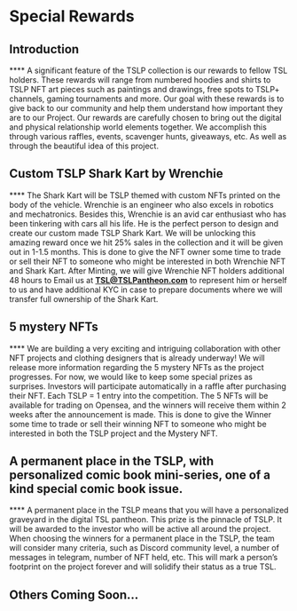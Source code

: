 # Special Rewards

## **Introduction**

&#x20;    ****     A significant feature of the TSLP collection is our rewards to fellow TSL holders. These rewards will range from numbered hoodies and shirts to TSLP NFT art pieces such as paintings and drawings, free spots to TSLP+ channels, gaming tournaments and more. Our goal with these rewards is to give back to our community and help them understand how important they are to our Project. Our rewards are carefully chosen to bring out the digital and physical relationship world elements together. We accomplish this through various raffles, events, scavenger hunts, giveaways, etc. As well as through the beautiful idea of this project.

## **Custom TSLP Shark Kart by Wrenchie**

&#x20;    ****     The Shark Kart will be TSLP themed with custom NFTs printed on the body of the vehicle. Wrenchie is an engineer who also excels in robotics and mechatronics. Besides this, Wrenchie is an avid car enthusiast who has been tinkering with cars all his life. He is the perfect person to design and create our custom made TSLP Shark Kart. We will be unlocking this amazing reward once we hit 25% sales in the collection and it will be given out in 1-1.5 months. This is done to give the NFT owner some time to trade or sell their NFT to someone who might be interested in both Wrenchie NFT and Shark Kart. After Minting, we will give Wrenchie NFT holders additional 48 hours to Email us at **TSL@TSLPantheon.com** to represent him or herself to us and have additional KYC in case to prepare documents where we will transfer full ownership of the Shark Kart.

## **5 mystery NFTs**

&#x20;    ****     We are building a very exciting and intriguing collaboration with other NFT projects and clothing designers that is already underway! We will release more information regarding the 5 mystery NFTs as the project progresses. For now, we would like to keep some special prizes as surprises. Investors will participate automatically in a raffle after purchasing their NFT. Each TSLP = 1 entry into the competition. The 5 NFTs will be available for trading on Opensea, and the winners will receive them within 2 weeks after the announcement is made. This is done to give the Winner some time to trade or sell their winning NFT to someone who might be interested in both the TSLP project and the Mystery NFT.

## **A permanent place in the TSLP, with personalized comic book mini-series, one of a kind special comic book issue.**

&#x20;    ****     A permanent place in the TSLP means that you will have a personalized graveyard in the digital TSL pantheon. This prize is the pinnacle of TSLP. It will be awarded to the investor who will be active all around the project. When choosing the winners for a permanent place in the TSLP, the team will consider many criteria, such as Discord community level, a number of messages in telegram, number of NFT held, etc. This will mark a person’s footprint on the project forever and will solidify their status as a true TSL.



## Others Coming Soon...
